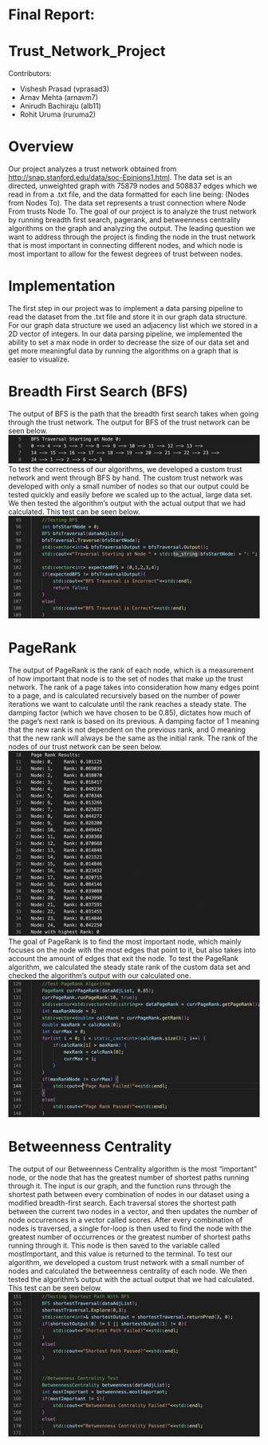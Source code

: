 # Final Report:

# Trust_Network_Project
Contributors:
* Vishesh Prasad (vprasad3)
* Arnav Mehta (arnavm7)
* Anirudh Bachiraju (alb11)
* Rohit Uruma (ruruma2)

# Overview
Our project analyzes a trust network obtained from http://snap.stanford.edu/data/soc-Epinions1.html. The data set is an directed, unweighted graph with 75879 nodes and 508837 edges which we read in from a .txt file, and the data formatted for each line being: (Nodes from	Nodes To). The data set represents a trust connection where Node From trusts Node To. The goal of our project is to analyze the trust network by running breadth first search, pagerank, and betweenness centrality algorithms on the graph and analyzing the output. The leading question we want to address through the project is finding the node in the trust network that is most important in connecting different nodes, and which node is most important to allow for the fewest degrees of trust between nodes.

# Implementation
The first step in our project was to implement a data parsing pipeline to read the dataset from the .txt file and store it in our graph data structure. For our graph data structure we used an adjacency list which we stored in a 2D vector of integers. In our data parsing pipeline, we implemented the ability to set a max node in order to decrease the size of our data set and get more meaningful data by running the algorithms on a graph that is easier to visualize.

# Breadth First Search (BFS)
The output of BFS is the path that the breadth first search takes when going through the trust network. The output for BFS of the trust network can be seen below.
![alt text](/Final_Deliverables/Final_Report_Images/BFS_Traversal.png)
To test the correctness of our algorithms, we developed a custom trust network and went through BFS by hand. The custom trust network was developed with only a small number of nodes so that our output could be tested quickly and easily before we scaled up to the actual, large data set. We then tested the algorithm’s output with the actual output that we had calculated. This test can be seen below.
![alt text](/Final_Deliverables/Final_Report_Images/BFS_Test.png)

# PageRank
The output of PageRank is the rank of each node, which is a measurement of how important that node is to the set of nodes that make up the trust network. The rank of a page takes into consideration how many edges point to a page, and is calculated recursively based on the number of power iterations we want to calculate until the rank reaches a steady state. The damping factor (which we have chosen to be 0.85), dictates how much of the page’s next rank is based on its previous. A damping factor of 1 meaning that the new rank is not dependent on the previous rank, and 0 meaning that the new rank will always be the same as the initial rank. The rank of the nodes of our trust network can be seen below. 
![alt text](/Final_Deliverables/Final_Report_Images/PageRank.png)
The goal of PageRank is to find the most important node, which mainly focuses on the node with the most edges that point to it, but also takes into account the amount of edges that exit the node. To test the PageRank algorithm, we calculated the steady state rank of the custom data set and checked the algorithm’s output with our calculated one.
![alt text](/Final_Deliverables/Final_Report_Images/PageRank_Test.png)

# Betweenness Centrality
The output of our Betweenness Centrality algorithm is the most “important” node, or the node that has the greatest number of shortest paths running through it. The input is our graph, and the function runs through the shortest path between every combination of nodes in our dataset using a modified breadth-first search. Each traversal stores the shortest path between the current two nodes in a vector, and then updates the number of node occurrences in a vector called scores. After every combination of nodes is traversed, a single for-loop is then used to find the node with the greatest number of occurrences or the greatest number of shortest paths running through it. This node is then saved to the variable called mostImportant, and this value is returned to the terminal. To test our algorithm, we developed a custom trust network with a small number of nodes and calculated the betweenness centrality of each node. We then tested the algorithm’s output with the actual output that we had calculated. This test can be seen below.
![alt text](/Final_Deliverables/Final_Report_Images/BC_Test.png)
